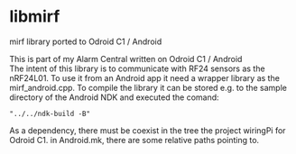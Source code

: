 # libmirf
mirf library ported to Odroid C1 / Android

This is part of my Alarm Central written on Odroid C1 / Android  
The intent of this library is to communicate with RF24 sensors as the nRF24L01. To use it from an Android app it need a wrapper library as the mirf_android.cpp.
To compile the library it can be stored e.g. to the sample directory of the Android NDK and executed the comand: 
```
"../../ndk-build -B"
```
As a dependency, there must be coexist in the tree the project wiringPi for Odroid C1. in Android.mk, there are some relative paths pointing to.
